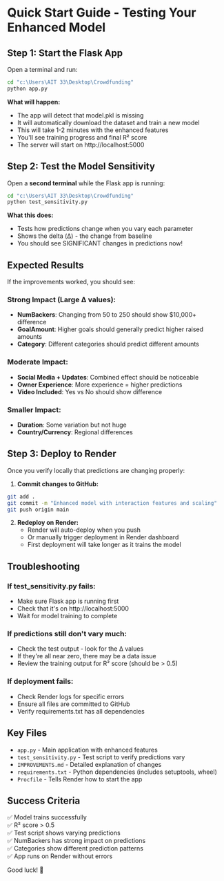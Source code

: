 # Quick Start Guide - Testing Your Enhanced Model

## Step 1: Start the Flask App

Open a terminal and run:
```bash
cd "c:\Users\AIT 33\Desktop\Crowdfunding"
python app.py
```

**What will happen:**
- The app will detect that model.pkl is missing
- It will automatically download the dataset and train a new model
- This will take 1-2 minutes with the enhanced features
- You'll see training progress and final R² score
- The server will start on http://localhost:5000

## Step 2: Test the Model Sensitivity

Open a **second terminal** while the Flask app is running:
```bash
cd "c:\Users\AIT 33\Desktop\Crowdfunding"
python test_sensitivity.py
```

**What this does:**
- Tests how predictions change when you vary each parameter
- Shows the delta (Δ) - the change from baseline
- You should see SIGNIFICANT changes in predictions now!

## Expected Results

If the improvements worked, you should see:

### Strong Impact (Large Δ values):
- **NumBackers**: Changing from 50 to 250 should show $10,000+ difference
- **GoalAmount**: Higher goals should generally predict higher raised amounts
- **Category**: Different categories should predict different amounts

### Moderate Impact:
- **Social Media + Updates**: Combined effect should be noticeable
- **Owner Experience**: More experience = higher predictions
- **Video Included**: Yes vs No should show difference

### Smaller Impact:
- **Duration**: Some variation but not huge
- **Country/Currency**: Regional differences

## Step 3: Deploy to Render

Once you verify locally that predictions are changing properly:

1. **Commit changes to GitHub:**
```bash
git add .
git commit -m "Enhanced model with interaction features and scaling"
git push origin main
```

2. **Redeploy on Render:**
   - Render will auto-deploy when you push
   - Or manually trigger deployment in Render dashboard
   - First deployment will take longer as it trains the model

## Troubleshooting

### If test_sensitivity.py fails:
- Make sure Flask app is running first
- Check that it's on http://localhost:5000
- Wait for model training to complete

### If predictions still don't vary much:
- Check the test output - look for the Δ values
- If they're all near zero, there may be a data issue
- Review the training output for R² score (should be > 0.5)

### If deployment fails:
- Check Render logs for specific errors
- Ensure all files are committed to GitHub
- Verify requirements.txt has all dependencies

## Key Files

- `app.py` - Main application with enhanced features
- `test_sensitivity.py` - Test script to verify predictions vary
- `IMPROVEMENTS.md` - Detailed explanation of changes
- `requirements.txt` - Python dependencies (includes setuptools, wheel)
- `Procfile` - Tells Render how to start the app

## Success Criteria

✅ Model trains successfully  
✅ R² score > 0.5  
✅ Test script shows varying predictions  
✅ NumBackers has strong impact on predictions  
✅ Categories show different prediction patterns  
✅ App runs on Render without errors  

Good luck! 🚀

